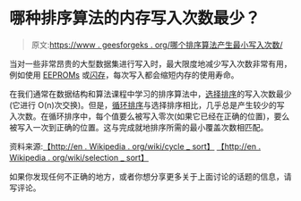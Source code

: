 # 哪种排序算法的内存写入次数最少？

> 原文:[https://www . geesforgeks . org/哪个排序算法产生最小写入次数/](https://www.geeksforgeeks.org/which-sorting-algorithm-makes-minimum-number-of-writes/)

当对一些非常昂贵的大型数据集进行写入时，最大限度地减少写入次数非常有用，例如使用 [EEPROMs](http://en.wikipedia.org/wiki/EEPROM "EEPROM") 或[闪存](http://en.wikipedia.org/wiki/Flash_memory "Flash memory")，每次写入都会缩短内存的使用寿命。

在我们通常在数据结构和算法课程中学习的排序算法中，[选择排序](http://en.wikipedia.org/wiki/Selection_sort)的写入次数最少(它进行 O(n)次交换)。但是，[循环排序](http://en.wikipedia.org/wiki/Cycle_sort)与选择排序相比，几乎总是产生较少的写入次数。在循环排序中，每个值要么被写入零次(如果它已经在正确的位置)，要么被写入一次到正确的位置。这与完成就地排序所需的最小覆盖次数相匹配。

资料来源:[【http://en . Wikipedia . org/wiki/cycle _ sort】](http://en.wikipedia.org/wiki/Cycle_sort)
[【http://en . Wikipedia . org/wiki/selection _ sort】](http://en.wikipedia.org/wiki/Selection_sort)

如果你发现任何不正确的地方，或者你想分享更多关于上面讨论的话题的信息，请写评论。